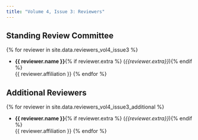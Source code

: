 ```yaml
---
title: "Volume 4, Issue 3: Reviewers"
---
```


## Standing Review Committee

{% for reviewer in site.data.reviewers_vol4_issue3 %}
* **{{ reviewer.name }}**{% if reviewer.extra %} (_{{reviewer.extra}}_){% endif %}  
       {{ reviewer.affiliation }}
{% endfor %}

## Additional Reviewers

{% for reviewer in site.data.reviewers_vol4_issue3_additional %}
* **{{ reviewer.name }}**{% if reviewer.extra %} (_{{reviewer.extra}}_){% endif %}  
       {{ reviewer.affiliation }}
{% endfor %}

